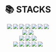 

<div align = center> <h1>📚 STACKS </h1></div>

<div align = center>
  <img src="https://img.shields.io/badge/Java-brown?style=flat&logo=Java&logoColor=FF9E0F">
  <img src="https://img.shields.io/badge/Spring-green?style=flat&logo=Spring&logoColor=6DB33F">
  <img src="https://img.shields.io/badge/HTML5-darkred?style=flat&logo=HTML5&logoColor=E34F26">
  <img src="https://img.shields.io/badge/CSS3-darkblue?style=flat&logo=CSS3&logoColor=1572B6">
  <img src="https://img.shields.io/badge/JavaScript-gray?style=flat&logo=JavaScript&logoColor=F7DF1E">
  <img src="https://img.shields.io/badge/node.js-green?style=flat&logo=Node.js&logoColor=339933">
  
  <img src="https://img.shields.io/badge/jQuery-white?style=flat&logo=jQuery&logoColor=0769AD">
<br>
  <img src="https://img.shields.io/badge/Oracle-white?style=flat&logo=Oracle&logoColor=F80000">
  <img src="https://img.shields.io/badge/MySQL-gray?style=flat&logo=MySQL&logoColor=4479A1">
<br>
  <img src="https://img.shields.io/badge/Eclipse IDE-purple?style=flat&logo=Eclipse IDE&logoColor=2C2255">
  <img src="https://img.shields.io/badge/IntelliJ IDEA-skyblue?style=flat&logo=IntelliJ IDEA&logoColor=000000">
  <img src="https://img.shields.io/badge/Visual Studio Code-darkblue?style=flat&logo=Visual Studio Code&logoColor=007ACC">
<br>
  <img src="https://img.shields.io/badge/Git-red?style=flat&logo=Git&logoColor=F05032">
  <img src="https://img.shields.io/badge/GitLab-darkred?style=flat&logo=GitLab&logoColor=FC6D26">
  <img src="https://img.shields.io/badge/GitHib-white?style=flat&logo=GitHub&logoColor=181717">
  <img src="https://img.shields.io/badge/Postman-orange?style=flat&logo=Postman&logoColor=FF6C37">
  <img src="https://img.shields.io/badge/Notion-white?style=flat&logo=Notion&logoColor=000000">
</div>

#

